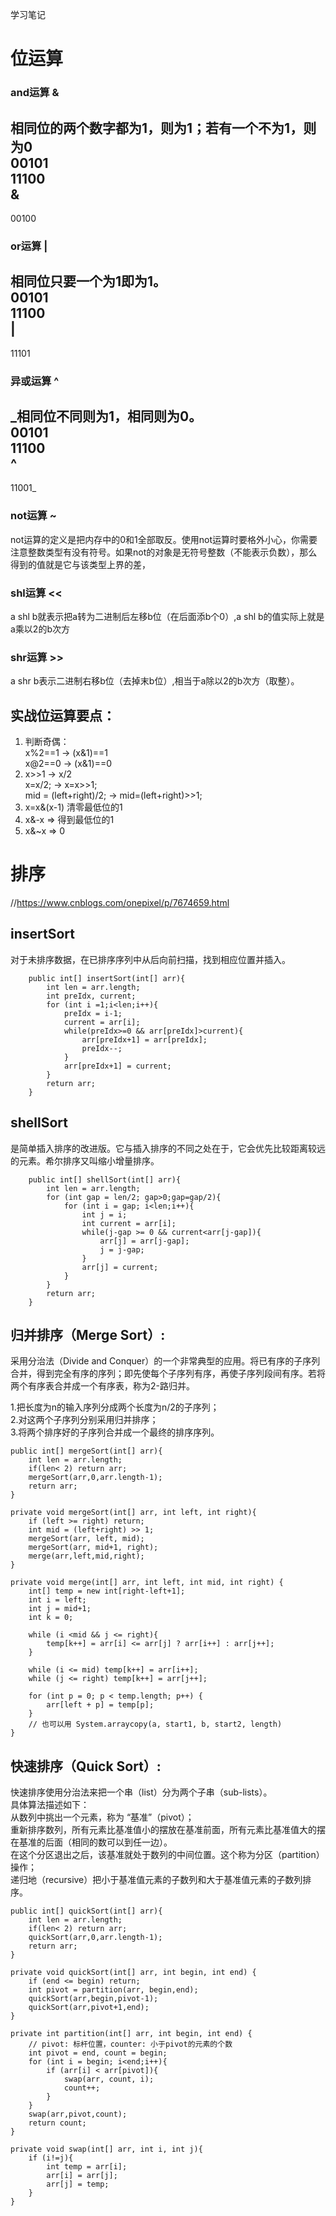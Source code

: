 学习笔记

# 位运算

### and运算 &
相同位的两个数字都为1，则为1；若有一个不为1，则为0  
00101  
11100  
&  
------  
00100  

### or运算 |
相同位只要一个为1即为1。  
00101  
11100  
|
-----  
11101

### 异或运算 ^
_相同位不同则为1，相同则为0。  
00101  
11100  
^
-----  
11001_  

### not运算 ~  
not运算的定义是把内存中的0和1全部取反。使用not运算时要格外小心，你需要注意整数类型有没有符号。如果not的对象是无符号整数（不能表示负数），那么得到的值就是它与该类型上界的差，

### shl运算 <<  
a shl b就表示把a转为二进制后左移b位（在后面添b个0）,a shl b的值实际上就是a乘以2的b次方
### shr运算 >>  
a shr b表示二进制右移b位（去掉末b位）,相当于a除以2的b次方（取整）。

## 实战位运算要点： 
1. 判断奇偶：  
    x%2==1 -> (x&1)==1  
    x@2==0 -> (x&1)==0  
2. x>>1 -> x/2  
    x=x/2; -> x=x>>1;  
    mid = (left+right)/2; -> mid=(left+right)>>1;  
3. x=x&(x-1) 清零最低位的1  
4. x&-x => 得到最低位的1  
5. x&~x => 0  

# 排序
//https://www.cnblogs.com/onepixel/p/7674659.html

## insertSort
 对于未排序数据，在已排序序列中从后向前扫描，找到相应位置并插入。  

        public int[] insertSort(int[] arr){
            int len = arr.length;
            int preIdx, current;
            for (int i =1;i<len;i++){
                preIdx = i-1;
                current = arr[i];
                while(preIdx>=0 && arr[preIdx]>current){
                    arr[preIdx+1] = arr[preIdx];
                    preIdx--;
                }
                arr[preIdx+1] = current;
            }
            return arr;
        }
        
## shellSort        
是简单插入排序的改进版。它与插入排序的不同之处在于，它会优先比较距离较远的元素。希尔排序又叫缩小增量排序。

        public int[] shellSort(int[] arr){
            int len = arr.length;
            for (int gap = len/2; gap>0;gap=gap/2){
                for (int i = gap; i<len;i++){
                    int j = i;
                    int current = arr[i];
                    while(j-gap >= 0 && current<arr[j-gap]){
                        arr[j] = arr[j-gap];
                        j = j-gap;
                    }
                    arr[j] = current;
                }
            }
            return arr;
        }

## 归并排序（Merge Sort）:
采用分治法（Divide and Conquer）的一个非常典型的应用。将已有序的子序列合并，得到完全有序的序列；即先使每个子序列有序，再使子序列段间有序。若将两个有序表合并成一个有序表，称为2-路归并。

1.把长度为n的输入序列分成两个长度为n/2的子序列；  
2.对这两个子序列分别采用归并排序；  
3.将两个排序好的子序列合并成一个最终的排序序列。  

    public int[] mergeSort(int[] arr){
        int len = arr.length;
        if(len< 2) return arr;
        mergeSort(arr,0,arr.length-1);
        return arr;
    }

    private void mergeSort(int[] arr, int left, int right){
        if (left >= right) return;
        int mid = (left+right) >> 1;
        mergeSort(arr, left, mid);
        mergeSort(arr, mid+1, right);
        merge(arr,left,mid,right);
    }

    private void merge(int[] arr, int left, int mid, int right) {
        int[] temp = new int[right-left+1];
        int i = left;
        int j = mid+1;
        int k = 0;

        while (i <mid && j <= right){
            temp[k++] = arr[i] <= arr[j] ? arr[i++] : arr[j++];
        }

        while (i <= mid) temp[k++] = arr[i++];
        while (j <= right) temp[k++] = arr[j++];

        for (int p = 0; p < temp.length; p++) {
            arr[left + p] = temp[p];
        }
        // 也可以用 System.arraycopy(a, start1, b, start2, length)
    }

## 快速排序（Quick Sort）:  
快速排序使用分治法来把一个串（list）分为两个子串（sub-lists）。  
具体算法描述如下：  
从数列中挑出一个元素，称为 “基准”（pivot）；  
重新排序数列，所有元素比基准值小的摆放在基准前面，所有元素比基准值大的摆在基准的后面（相同的数可以到任一边）。  
在这个分区退出之后，该基准就处于数列的中间位置。这个称为分区（partition）操作；  
递归地（recursive）把小于基准值元素的子数列和大于基准值元素的子数列排序。  

    public int[] quickSort(int[] arr){
        int len = arr.length;
        if(len< 2) return arr;
        quickSort(arr,0,arr.length-1);
        return arr;
    }

    private void quickSort(int[] arr, int begin, int end) {
        if (end <= begin) return;
        int pivot = partition(arr, begin,end);
        quickSort(arr,begin,pivot-1);
        quickSort(arr,pivot+1,end);
    }

    private int partition(int[] arr, int begin, int end) {
        // pivot: 标杆位置，counter: 小于pivot的元素的个数
        int pivot = end, count = begin;
        for (int i = begin; i<end;i++){
            if (arr[i] < arr[pivot]){
                swap(arr, count, i);
                count++;
            }
        }
        swap(arr,pivot,count);
        return count;
    }

    private void swap(int[] arr, int i, int j){
        if (i!=j){
            int temp = arr[i];
            arr[i] = arr[j];
            arr[j] = temp;
        }
    }